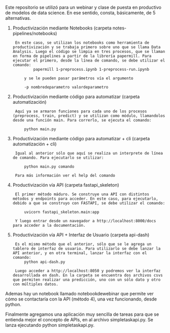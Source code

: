 Este repositorio se utilizó para un webinar y clase de puesta en productivo de modelos de data science. En ese sentido, consta, básicamente, de 5 alternativas.

1. Productivización mediante Notebooks (carpeta notes-pipelines/notebooks)
    
        En este caso, se utilizan los notebooks como herramienta de productivización y se trabaja primero sobre uno que se llama Data Analysis. Luego el código se limpia en tres procesos, que se llaman en forma de pipelines a partir de la librería papermill. Para ejecutar el primero, desde la línea de comando, se debe utilizar el comando:
                papermill 1-preprocess.ipynb 1-preprocess-run.ipynb
            
            y se le pueden pasar parámetros vía el argumento 
            
            -p nombredeparametro valordeparametro

2. Productivización mediante código para automatizar (carpeta automatización)

        Aquí ya se armaron funciones para cada uno de los procesos (preprocess, train, predict) y se utilizan como módulo, llamandolos desde una función main. Para correrlo, se ejecuta el comando:

            python main.py

3. Productivización mediante código para automatizar + cli (carpeta automatización + cli)

        Igual al anterior sólo que aquí se realiza un interprete de línea de comando. Para ejecutarlo se utilizar:

            python main.py comando
        
        Para más información ver el help del comando

4. Productivización vía API (carpeta fastapi_skeleton)

        El primer método máduro. Se construye una API con distintos métodos y endpoints para acceder. En este caso, para ejecutarlo, debido a que se construyo con FASTAPI, se debe utilizar el comando:

            uvicorn fastapi_skeleton.main:app
        
        Y luego entrar desde un navegador a http://localhost:8000/docs para acceder a la documentación.

5. Productivización vía API + Interfaz de Usuario (carpeta api-dash)

        Es el mismo método que el anterior, sólo que se le agrega un tablero de interfaz de usuario. Para utilizarlo se debe lanzar la API anterior, y en otra terminal, lanzar la interfaz con el comando:
            python api-dash.py
        
        Luego acceder a http://localhost:8050 y podremos ver la interfaz desarrollada en dash. En la carpeta se encuentra dos archivos csvs que permiten realizar una predicción, uno con un sólo dato y otro con múltiples datos.

Ademas hay un notebook llamado notebookdewebinar que permite ver cómo se contactaría con la API (método 4), una vez funcionando, desde python.

Finalmente agregamos una aplicación muy sencilla de tareas para que se entienda mejor el concepto de APIs, en al archivo simpletaskapi.py. Se lanza ejecutando python simpletaskapi.py.